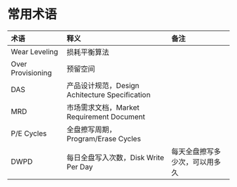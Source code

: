 # 常用术语

| 术语 | 释义 | 备注 |
| :- | :- | :- |
| Wear Leveling | 损耗平衡算法 | |
| Over Provisioning | 预留空间 | |
| DAS | 产品设计规范，Design Achitecture Specification | |
| MRD | 市场需求文档，Market Requirement Document | |
| P/E Cycles | 全盘擦写周期，Program/Erase Cycles | |
| DWPD | 每日全盘写入次数，Disk Write Per Day | 每天全盘擦写多少次，可以用多久 |
